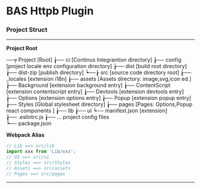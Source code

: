 # BAS Httpb Plugin

### Project Struct

---

**Project Root**

──┮ Project                                                     [Root]
  ┟── ci                                                        [Continus Integrantion directory]
  ┟── config                                                    [project locale env configuration directory]
  ┟── dist                                                      [build root directory]
  ┟── dist-zip                                                  [publish directory]
  ┕──┟ src                                                      [source code directory root]
     ┟── _locales                                               [extension i18n]
     ┟── assets                                                 [Assets directory: image,svg,icon ed.]
     ┟── Background                                             [extension background entry]
     ┟── ContentScript                                          [extension contentscript entry]
     ┟── Devtools                                               [extension devtools entry]
     ┟── Options                                                [extension options entry]
     ┟── Popup                                                  [extension popup entry]
     ┟── Styles                                                 [Global stylesheet directory]
     ┟── pages                                                  [Pages: Options,Popup react components ] 
     ┟── lib
     ┟── ui
     ┕── manifest.json                                          [extension]                    
  ┟── .eslintrc.js
  ┟── ... project config files   
  ┕── package.json


**Webpack Alias**

```javascript
// Lib ==> src/lib
import xxx from 'Lib/xxx';
// UI ==> src/ui
// Styles ==> src/Styles
// Assets ==> src/assets
// Pages ==> src/pages


```

---
